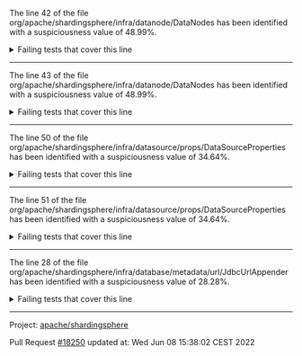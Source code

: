 The line 42 of the file org/apache/shardingsphere/infra/datanode/DataNodes has been identified with a suspiciousness value of 48.99%.

<details>
     <summary>Failing tests that cover this line</summary>

- `org.apache.shardingsphere.infra.datanode.DataNodesTest#assertGetDataNodesForShardingTableWithoutDataNodeContainedRule`
- `org.apache.shardingsphere.infra.datanode.DataNodesTest#assertGetDataNodesForShardingTableWithDataNodeContainedRuleWithoutDataSourceContainedRule`
- `org.apache.shardingsphere.infra.datanode.DataNodesTest#assertGetDataNodesForSingleTableWithDataNodeContainedRuleWithoutDataSourceContainedRule`
- `org.apache.shardingsphere.infra.datanode.DataNodesTest#assertGetDataNodesForSingleTableWithoutDataNodeContainedRule`
- `org.apache.shardingsphere.infra.datanode.DataNodesTest#assertGetDataNodesForSingleTableWithDataNodeContainedRuleAndDataSourceContainedRule`
- `org.apache.shardingsphere.infra.datanode.DataNodesTest#assertGetDataNodesForShardingTableWithDataNodeContainedRuleAndDataSourceContainedRule`
</details>

***

The line 43 of the file org/apache/shardingsphere/infra/datanode/DataNodes has been identified with a suspiciousness value of 48.99%.

<details>
     <summary>Failing tests that cover this line</summary>

- `org.apache.shardingsphere.infra.datanode.DataNodesTest#assertGetDataNodesForShardingTableWithoutDataNodeContainedRule`
- `org.apache.shardingsphere.infra.datanode.DataNodesTest#assertGetDataNodesForShardingTableWithDataNodeContainedRuleWithoutDataSourceContainedRule`
- `org.apache.shardingsphere.infra.datanode.DataNodesTest#assertGetDataNodesForSingleTableWithDataNodeContainedRuleWithoutDataSourceContainedRule`
- `org.apache.shardingsphere.infra.datanode.DataNodesTest#assertGetDataNodesForSingleTableWithoutDataNodeContainedRule`
- `org.apache.shardingsphere.infra.datanode.DataNodesTest#assertGetDataNodesForSingleTableWithDataNodeContainedRuleAndDataSourceContainedRule`
- `org.apache.shardingsphere.infra.datanode.DataNodesTest#assertGetDataNodesForShardingTableWithDataNodeContainedRuleAndDataSourceContainedRule`
</details>

***

The line 50 of the file org/apache/shardingsphere/infra/datasource/props/DataSourceProperties has been identified with a suspiciousness value of 34.64%.

<details>
     <summary>Failing tests that cover this line</summary>

- `org.apache.shardingsphere.infra.yaml.config.swapper.YamlDataSourcePropertiesSwapperTest#assertSwapToDataSources`
- `org.apache.shardingsphere.infra.datasource.props.DataSourcePropertiesTest#assertNotEqualsWithDifferentDataSourceClassName`
- `org.apache.shardingsphere.infra.datasource.props.DataSourcePropertiesTest#assertDifferentHashCodeWithDifferentDataSourceClassName`
</details>

***

The line 51 of the file org/apache/shardingsphere/infra/datasource/props/DataSourceProperties has been identified with a suspiciousness value of 34.64%.

<details>
     <summary>Failing tests that cover this line</summary>

- `org.apache.shardingsphere.infra.yaml.config.swapper.YamlDataSourcePropertiesSwapperTest#assertSwapToDataSources`
- `org.apache.shardingsphere.infra.datasource.props.DataSourcePropertiesTest#assertNotEqualsWithDifferentDataSourceClassName`
- `org.apache.shardingsphere.infra.datasource.props.DataSourcePropertiesTest#assertDifferentHashCodeWithDifferentDataSourceClassName`
</details>

***

The line 28 of the file org/apache/shardingsphere/infra/database/metadata/url/JdbcUrlAppender has been identified with a suspiciousness value of 28.28%.

<details>
     <summary>Failing tests that cover this line</summary>

- `org.apache.shardingsphere.infra.database.metadata.url.JdbcUrlAppenderTest#assertAppendQueryPropertiesWithOriginalQueryProperties`
- `org.apache.shardingsphere.infra.database.metadata.url.JdbcUrlAppenderTest#assertAppendQueryPropertiesWithoutOriginalQueryProperties`
</details>

***

Project: [apache/shardingsphere](https://github.com/apache/shardingsphere)

Pull Request [#18250](https://github.com/apache/shardingsphere/pull/18250) updated at: Wed Jun 08 15:38:02 CEST 2022